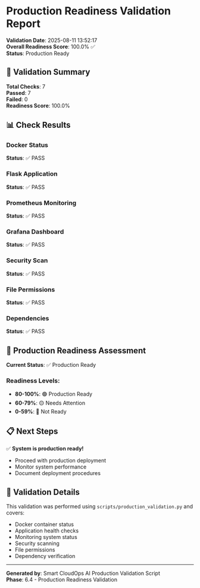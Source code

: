 # Production Readiness Validation Report

**Validation Date**: 2025-08-11 13:52:17  
**Overall Readiness Score**: 100.0% ✅  
**Status**: Production Ready

## 🎯 Validation Summary

**Total Checks**: 7  
**Passed**: 7  
**Failed**: 0  
**Readiness Score**: 100.0%

## 📊 Check Results

### Docker Status
**Status**: ✅ PASS

### Flask Application
**Status**: ✅ PASS

### Prometheus Monitoring
**Status**: ✅ PASS

### Grafana Dashboard
**Status**: ✅ PASS

### Security Scan
**Status**: ✅ PASS

### File Permissions
**Status**: ✅ PASS

### Dependencies
**Status**: ✅ PASS

## 🚀 Production Readiness Assessment

**Current Status**: ✅ Production Ready

### Readiness Levels:
- **80-100%**: 🟢 Production Ready
- **60-79%**: 🟡 Needs Attention
- **0-59%**: 🔴 Not Ready

## 📋 Next Steps

✅ **System is production ready!**
- Proceed with production deployment
- Monitor system performance
- Document deployment procedures

## 🔧 Validation Details

This validation was performed using `scripts/production_validation.py` and covers:
- Docker container status
- Application health checks
- Monitoring system status
- Security scanning
- File permissions
- Dependency verification

---
**Generated by**: Smart CloudOps AI Production Validation Script  
**Phase**: 6.4 - Production Readiness Validation
